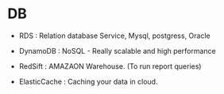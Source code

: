 DB
===========

- RDS : Relation database Service, Mysql, postgress, Oracle

- DynamoDB : NoSQL - Really scalable and high performance

- RedSift : AMAZAON Warehouse. (To run report queries)

- ElasticCache : Caching your data in cloud.

